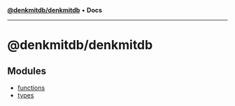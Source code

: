 [**@denkmitdb/denkmitdb**](README.md) • **Docs**

***

# @denkmitdb/denkmitdb

## Modules

- [functions](functions/README.md)
- [types](types/README.md)
